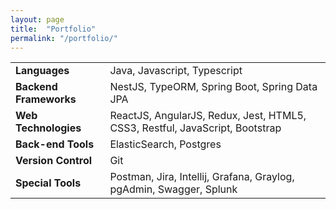 ```yaml
---
layout: page
title:  "Portfolio"
permalink: "/portfolio/"
---
```


<table>
<tr>
<td><b>Languages</b></td>
<td>Java, Javascript, Typescript</td>
</tr>

<tr>
<td><b>Backend Frameworks</b></td>
<td>NestJS, TypeORM, Spring Boot, Spring Data JPA</td>
</tr>

<tr>
<td><b>Web Technologies</b></td>
<td>ReactJS, AngularJS, Redux, Jest, HTML5, CSS3, Restful, JavaScript, Bootstrap</td>
</tr>

<tr>
<td><b>Back-end Tools</b></td>
<td>ElasticSearch, Postgres</td>
</tr>

<tr>
<td><b>Version Control</b></td>
<td>Git</td>
</tr>

<tr>
<td><b>Special Tools</b></td>
<td>Postman, Jira, Intellij, Grafana, Graylog, pgAdmin, Swagger, Splunk</td>
</tr>

</table>